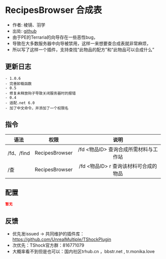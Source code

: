 # RecipesBrowser 合成表

- 作者: 棱镜、羽学
- 出处: [github](https://github.com/1242509682/RecipesBrowser)
- 由于PE的Terraria的向导存在一些恶性bug，  
- 导致在大多数服务器中向导被禁用，这样一来想要查合成表就非常麻烦，  
- 所以写了这样一个插件，支持查找“此物品的配方”和“此物品可以合成什么”
## 更新日志

```
- 1.0.6
- 完善卸载函数
- 0.5
- 修复未释放钩子导致关闭服务器时的报错
- 0.4
- 适配.net 6.0
- 加了中文命令，并添加了一个权限名
```
## 指令

| 语法           |        权限         |   说明   |
| -------------- | :-----------------: | :------: |
| /fd、/find | RecipesBrowser    | /fd <物品ID> 查询合成所需材料与工作站|
| /查 | RecipesBrowser  | /fd <物品ID> r 查询该材料可合成的物品|

## 配置

```json
暂无
```
## 反馈
- 优先发issued -> 共同维护的插件库：https://github.com/UnrealMultiple/TShockPlugin
- 次优先：TShock官方群：816771079
- 大概率看不到但是也可以：国内社区trhub.cn ，bbstr.net , tr.monika.love